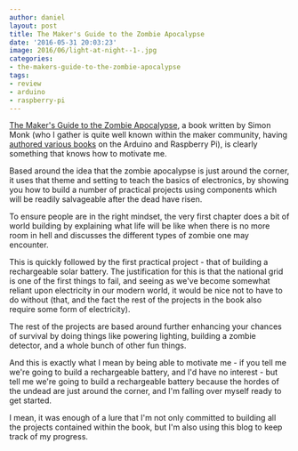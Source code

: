 ```yaml
---
author: daniel
layout: post
title: The Maker's Guide to the Zombie Apocalypse
date: '2016-05-31 20:03:23'
image: 2016/06/light-at-night--1-.jpg
categories:
- the-makers-guide-to-the-zombie-apocalypse
tags:
- review
- arduino
- raspberry-pi
---
```


[The Maker's Guide to the Zombie Apocalypse](http://amzn.to/1spRddk), a book written by Simon Monk (who I gather is quite well known within the maker community, having [authored various books](http://amzn.to/1spRqwW) on the Arduino and Raspberry Pi), is clearly something that knows how to motivate me.

Based around the idea that the zombie apocalypse is just around the corner, it uses that theme and setting to teach the basics of electronics, by showing you how to build a number of practical projects using components which will be readily salvageable after the dead have risen.

To ensure people are in the right mindset, the very first chapter does a bit of world building by explaining what life will be like when there is no more room in hell and discusses the different types of zombie one may encounter.

This is quickly followed by the first practical project - that of building a rechargeable solar battery. The justification for this is that the national grid is one of the first things to fail, and seeing as we've become somewhat reliant upon electricity in our modern world, it would be nice not to have to do without (that, and the fact the rest of the projects in the book also require some form of electricity).

The rest of the projects are based around further enhancing your chances of survival by doing things like powering lighting, building a zombie detector, and a whole bunch of other fun things.

And this is exactly what I mean by being able to motivate me - if you tell me we're going to build a rechargeable battery, and I'd have no interest - but tell me we're going to build a rechargeable battery because the hordes of the undead are just around the corner, and I'm falling over myself ready to get started.

I mean, it was enough of a lure that I'm not only committed to building all the projects contained within the book, but I'm also using this blog to keep track of my progress.

